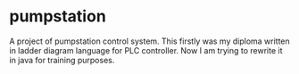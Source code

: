 # pumpstation
A project of pumpstation control system. This firstly was my diploma written in ladder diagram language for PLC
controller. Now I am trying to rewrite it in java for training purposes. 

